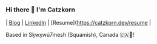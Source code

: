 ### Hi there 👋 I'm Catzkorn 
| [Blog](https://catzkorn.dev) | [LinkedIn](https://linkedin.com/in/catzkorn) | [Resume](https://catzkorn.dev/resume |

Based in Sḵwx̱wú7mesh (Squamish), Canada 🇨🇦🍁! 















